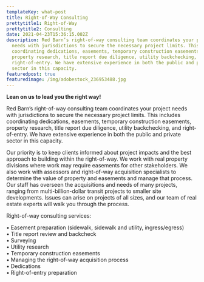 ```yaml
---
templateKey: what-post
title: Right-of-Way Consulting
prettytitle1: Right-of-Way
prettytitle2: Consulting
date: 2021-04-23T15:36:15.002Z
description: Red Barn’s right-of-way consulting team coordinates your project
  needs with jurisdictions to secure the necessary project limits. This includes
  coordinating dedications, easements, temporary construction easements,
  property research, title report due diligence, utility backchecking, and
  right-of-entry. We have extensive experience in both the public and private
  sector in this capacity.
featuredpost: true
featuredimage: /img/adobestock_236953488.jpg
---
```

**Lean on us to lead you the right way!**

Red Barn’s right-of-way consulting team coordinates your project needs with jurisdictions to secure the necessary project limits. This includes coordinating dedications, easements, temporary construction easements, property research, title report due diligence, utility backchecking, and right-of-entry. We have extensive experience in both the public and private sector in this capacity.

Our priority is to keep clients informed about project impacts and the best approach to building within the right-of-way. We work with real property divisions where work may require easements for other stakeholders. We also work with assessors and right-of-way acquisition specialists to determine the value of property and easements and manage that process. Our staff has overseen the acquisitions and needs of many projects, ranging from multi-billion-dollar transit projects to smaller site developments. Issues can arise on projects of all sizes, and our team of real estate experts will walk you through the process.

Right-of-way consulting services:

• Easement preparation (sidewalk, sidewalk and utility, ingress/egress)  
• Title report review and backcheck  
• Surveying  
• Utility research  
• Temporary construction easements  
• Managing the right-of-way acquisition process  
• Dedications  
• Right-of-entry preparation
